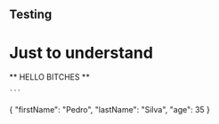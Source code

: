 ## Testing
# Just to understand

** HELLO BITCHES **

 	```
{
  "firstName": "Pedro",
  "lastName": "Silva",
  "age": 35
}
```
